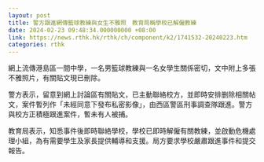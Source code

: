 ```yaml
---
layout: post
title: 警方跟進網傳籃球教練與女生不雅照　教育局稱學校已解僱教練
date: 2024-02-23 09:48:34.000000000 +08:00
link: https://news.rthk.hk/rthk/ch/component/k2/1741532-20240223.htm
categories: rthk
---
```


網上流傳港島區一間中學，一名男籃球教練與一名女學生關係密切，文中附上多張不雅照片，有關貼文現已刪除。

警方表示，留意到網上討論區有關貼文，已主動聯絡校方，並即時安排删除相關帖文，案件暫列作「未經同意下發布私密影像」，由西區警區刑事調查隊跟進。警方與校方正積極跟進案件，暫未有人被捕。

教育局表示，知悉事件後即時聯絡學校，學校已即時解僱有關教練，並啟動危機處理小組，為有需要學生及家長提供輔導和支援。局方要求學校嚴肅跟進事件和提交報告。
